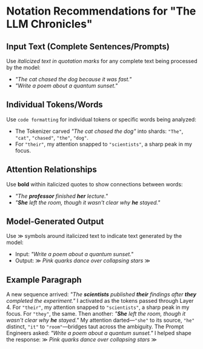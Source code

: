 # Notation Recommendations for "The LLM Chronicles"

## Input Text (Complete Sentences/Prompts)
Use *italicized text in quotation marks* for any complete text being processed by the model:
- *"The cat chased the dog because it was fast."*
- *"Write a poem about a quantum sunset."*

## Individual Tokens/Words
Use `code formatting` for individual tokens or specific words being analyzed:
- The Tokenizer carved *"The cat chased the dog"* into shards: `"The"`, `"cat"`, `"chased"`, `"the"`, `"dog"`.
- For `"their"`, my attention snapped to `"scientists"`, a sharp peak in my focus.

## Attention Relationships
Use **bold** within italicized quotes to show connections between words:
- *"The **professor** finished **her** lecture."*
- *"**She** left the room, though it wasn't clear why **he** stayed."*

## Model-Generated Output
Use ≫ symbols around italicized text to indicate text generated by the model:
- Input: *"Write a poem about a quantum sunset."*
- Output: ≫ *Pink quarks dance over collapsing stars* ≫

## Example Paragraph
A new sequence arrived: *"The **scientists** published **their** findings after **they** completed the experiment."* I activated as the tokens passed through Layer 4. For `"their"`, my attention snapped to `"scientists"`, a sharp peak in my focus. For `"they"`, the same. Then another: *"**She** left the room, though it wasn't clear why **he** stayed."* My attention darted—`"she"` to its source, `"he"` distinct, `"it"` to `"room"`—bridges taut across the ambiguity. The Prompt Engineers asked: *"Write a poem about a quantum sunset."* I helped shape the response: ≫ *Pink quarks dance over collapsing stars* ≫